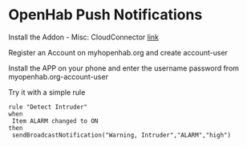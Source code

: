 # OpenHab Push Notifications

Install the Addon - Misc: CloudConnector [link](https://www.openhab.org/addons/integrations/openhabcloud/)

Register an Account on myhopenhab.org and create account-user

Install the APP on your phone and enter the username password from myopenhab.org-account-user

Try it with a simple rule

    rule "Detect Intruder"
    when
     Item ALARM changed to ON
    then
     sendBroadcastNotification("Warning, Intruder","ALARM","high")
